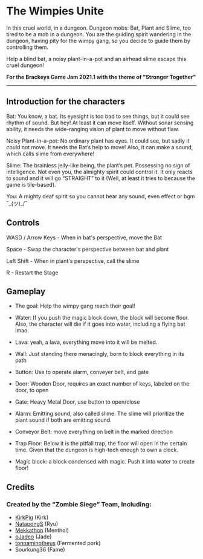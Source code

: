 # The Wimpies Unite

In this cruel world, in a dungeon. Dungeon mobs: Bat, Plant and Slime, too tired to be a mob in a dungeon. You are the guiding spirit wandering in the dungeon, having pity for the wimpy gang, so you decide to guide them by controlling them. 

Help a blind bat, a noisy plant-in-a-pot and an airhead slime escape this cruel dungeon!

**For the Brackeys Game Jam 2021.1 with the theme of "Stronger Together"**

---

## Introduction for the characters
 
Bat: You know, a bat. Its eyesight is too bad to see things, but it could see rhythm of sound. But hey! At least it can move itself. Without sonar sensing ability, it needs the wide-ranging vision of plant to move without flaw.
 
Noisy Plant-in-a-pot: No ordinary plant has eyes. It could see, but sadly it could not move. It needs the Bat’s help to move! Also, it can make a sound, which calls slime from everywhere!
 
Slime: The brainless jelly-like being, the plant’s pet. Possessing no sign of intelligence. Not even you, the almighty spirit could control it. It only reacts to sound and it will go “STRAIGHT” to it (Well, at least it tries to because the game is tile-based).  

You: A mighty deaf spirit so you cannot hear any sound, even effect or bgm ¯\_(ツ)_/¯

## Controls

WASD / Arrow Keys - When in bat's perspective, move the Bat 

Space - Swap the character's perspective between bat and plant

Left Shift - When in plant's perspective, call the slime 

R - Restart the Stage 

## Gameplay
-	The goal: Help the wimpy gang reach their goal!
-	Water:  If you push the magic block down, the block will become floor. Also, the character will die if it goes into water, including a flying bat lmao.

-	Lava: yeah, a lava, everything move into it will be melted.

-	Wall: Just standing there menacingly, born to block everything in its path

-	Button: Use to operate alarm, conveyer belt, and gate

-	Door: Wooden Door, requires an exact number of keys, labeled on the door, to open

-	Gate: Heavy Metal Door, use button to open/close

-	Alarm: Emitting sound, also called slime. The slime will prioritize the plant sound if both are emitting sound.

-	Conveyor Belt: move everything on belt in the marked direction

-	Trap Floor: Below it is the pitfall trap, the floor will open in the certain time. 
Given that the dungeon is high-tech enough to own a clock.

-	Magic block: a block condensed with magic. Push it into water to create floor! 

## Credits

### Created by the “Zombie Siege” Team, Including:
 - [KirkPig](https://github.com/KirkPig ) (Kirk)
 - [NatapongS](https://github.com/NatapongS) (Ryu)
 - [Mekkathon](https://github.com/Mekkathon) (Menthol)
 - [oJadeo](https://github.com/oJadeo) (Jade)
 - [tonnaminotheus](https://github.com/tonnaminotheus) (Fermented pork)
 - Sourkung36 (Fame)
